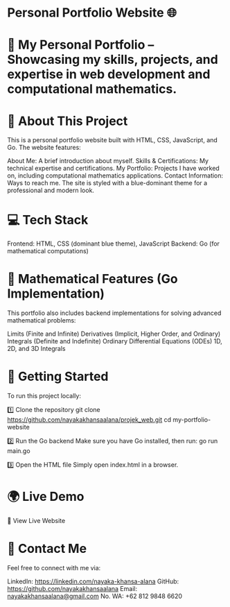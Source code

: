 # Personal Portfolio Website 🌐

# 🚀 My Personal Portfolio – Showcasing my skills, projects, and expertise in web development and computational mathematics.

# 📌 About This Project
This is a personal portfolio website built with HTML, CSS, JavaScript, and Go. The website features:

About Me: A brief introduction about myself.
Skills & Certifications: My technical expertise and certifications.
My Portfolio: Projects I have worked on, including computational mathematics applications.
Contact Information: Ways to reach me.
The site is styled with a blue-dominant theme for a professional and modern look.

# 💻 Tech Stack
Frontend: HTML, CSS (dominant blue theme), JavaScript
Backend: Go (for mathematical computations)

# 🧮 Mathematical Features (Go Implementation)
This portfolio also includes backend implementations for solving advanced mathematical problems:

Limits (Finite and Infinite)
Derivatives (Implicit, Higher Order, and Ordinary)
Integrals (Definite and Indefinite)
Ordinary Differential Equations (ODEs)
1D, 2D, and 3D Integrals

# 🚀 Getting Started
To run this project locally:

1️⃣ Clone the repository
git clone https://github.com/nayakakhansaalana/projek_web.git
cd my-portfolio-website

2️⃣ Run the Go backend
Make sure you have Go installed, then run:
go run main.go

3️⃣ Open the HTML file
Simply open index.html in a browser.

# 🌍 Live Demo
🔗 View Live Website

# 📩 Contact Me
Feel free to connect with me via:

LinkedIn: https://linkedin.com/nayaka-khansa-alana
GitHub: https://github.com/nayakakhansaalana
Email: nayakakhansaalana@gmail.com
No. WA: +62 812 9848 6620
